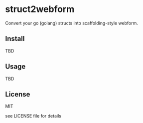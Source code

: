 # struct2webform

Convert your go (golang) structs into scaffolding-style webform.


## Install

TBD

## Usage

TBD

## License

MIT

see LICENSE file for details
